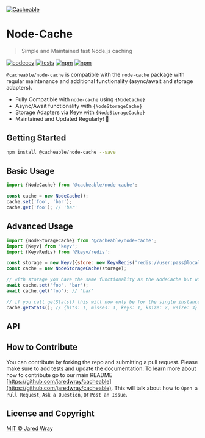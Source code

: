 [<img align="center" src="https://cacheable.org/logo.svg" alt="Cacheable" />](https://github.com/jaredwray/cacheable)

# Node-Cache

> Simple and Maintained fast Node.js caching

[![codecov](https://codecov.io/gh/jaredwray/cacheable/branch/master/graph/badge.svg?token=LDLaqe4PsI)](https://codecov.io/gh/jaredwray/cacheable)
[![tests](https://github.com/jaredwray/cacheable/actions/workflows/tests.yml/badge.svg)](https://github.com/jaredwray/cacheable/actions/workflows/tests.yml)
[![npm](https://img.shields.io/npm/dm/cacheable.svg)](https://www.npmjs.com/package/cacheable)
[![npm](https://img.shields.io/npm/v/cacheable)](https://www.npmjs.com/package/cacheable)

`@cacheable/node-cache` is compatible with the `node-cache` package with regular maintenance and additional functionality (async/await and storage adapters).

* Fully Compatible with `node-cache` using `{NodeCache}`
* Async/Await functionality with `{NodeStorageCache}`
* Storage Adapters via [Keyv](https://keyv.org) with `{NodeStorageCache}`
* Maintained and Updated Regularly! 🎉

## Getting Started

```bash
npm install @cacheable/node-cache --save
```

## Basic Usage

```javascript
import {NodeCache} from '@cacheable/node-cache';

const cache = new NodeCache();
cache.set('foo', 'bar');
cache.get('foo'); // 'bar'
```

## Advanced Usage

```javascript
import {NodeStorageCache} from '@cacheable/node-cache';
import {Keyv} from 'keyv';
import {KeyvRedis} from '@keyv/redis';

const storage = new Keyv({store: new KeyvRedis('redis://user:pass@localhost:6379')});
const cache = new NodeStorageCache(storage);

// with storage you have the same functionality as the NodeCache but will be using async/await
await cache.set('foo', 'bar');
await cache.get('foo'); // 'bar'

// if you call getStats() this will now only be for the single instance of the adapter as it is in memory
cache.getStats(); // {hits: 1, misses: 1, keys: 1, ksize: 2, vsize: 3}
```

## API


## How to Contribute

You can contribute by forking the repo and submitting a pull request. Please make sure to add tests and update the documentation. To learn more about how to contribute go to our main README [https://github.com/jaredwray/cacheable](https://github.com/jaredwray/cacheable). This will talk about how to `Open a Pull Request`, `Ask a Question`, or `Post an Issue`.

## License and Copyright
[MIT © Jared Wray](https://github.com/jaredwray/cacheable/blob/main/LICENSE)